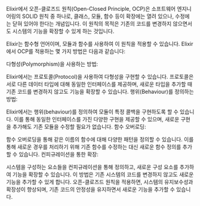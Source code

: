 
Elixir에서 오픈-클로즈드 원칙(Open-Closed Principle, OCP)은 소프트웨어 엔지니어링의 SOLID 원칙 중 하나로, 클래스, 모듈, 함수 등이 확장에는 열려 있으나, 수정에는 닫혀 있어야 한다는 개념입니다. 이 원칙의 목적은 기존의 코드를 변경하지 않으면서도 시스템의 기능을 확장할 수 있게 하는 것입니다.

Elixir는 함수형 언어이며, 모듈과 함수를 사용하여 이 원칙을 적용할 수 있습니다. Elixir에서 OCP를 적용하는 몇 가지 방법은 다음과 같습니다:

다형성(Polymorphism)을 사용하는 방법:

Elixir에서는 프로토콜(Protocol)을 사용하여 다형성을 구현할 수 있습니다. 프로토콜은 서로 다른 데이터 타입에 대해 동일한 인터페이스를 제공하며, 새로운 타입을 추가할 때 기존 코드를 변경하지 않고도 기능을 확장할 수 있습니다.
행위(Behaviour)를 정의하는 방법:

Elixir에서는 행위(behaviour)를 정의하여 모듈이 특정 콜백을 구현하도록 할 수 있습니다. 이를 통해 동일한 인터페이스를 가진 다양한 구현을 제공할 수 있으며, 새로운 구현을 추가해도 기존 모듈을 수정할 필요가 없습니다.
함수 오버로딩:

함수 오버로딩을 통해 같은 이름의 함수에 대해 다양한 패턴을 정의할 수 있습니다. 이를 통해 새로운 경우를 처리하기 위해 기존 함수를 수정하는 대신 새로운 함수 정의를 추가할 수 있습니다.
컨피규레이션을 통한 확장:

시스템을 구성하는 요소들을 컨피규레이션을 통해 정의하고, 새로운 구성 요소를 추가하여 기능을 확장할 수 있습니다. 이 방법은 기존 시스템의 코드를 변경하지 않고도 새로운 기능을 추가할 수 있게 합니다.
오픈-클로즈드 원칙을 적용하면, 시스템의 유지보수성과 확장성이 향상되며, 기존 코드의 안정성을 유지하면서 새로운 기능을 추가할 수 있습니다.